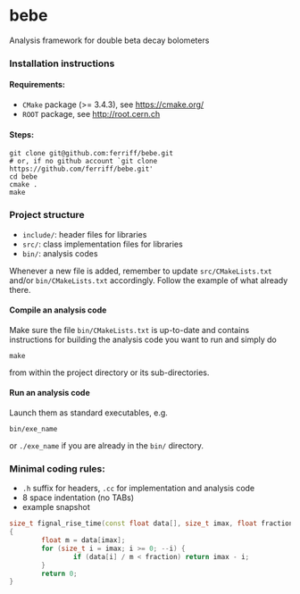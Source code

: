 # bebe

Analysis framework for double beta decay bolometers

### Installation instructions

#### Requirements:
   * `CMake` package (>= 3.4.3), see https://cmake.org/
   * `ROOT` package, see http://root.cern.ch

#### Steps:

```
git clone git@github.com:ferriff/bebe.git
# or, if no github account `git clone https://github.com/ferriff/bebe.git'
cd bebe
cmake .
make
```

### Project structure

   * `include/`: header files for libraries
   * `src/`: class implementation files for libraries
   * `bin/`: analysis codes

Whenever a new file is added, remember to update `src/CMakeLists.txt`
and/or `bin/CMakeLists.txt` accordingly. Follow the example of what
already there.


#### Compile an analysis code

Make sure the file `bin/CMakeLists.txt` is up-to-date and contains
instructions for building the analysis code you want to run and simply do
```
make
```
from within the project directory or its sub-directories.

#### Run an analysis code

Launch them as standard executables, e.g.
```
bin/exe_name
```
or `./exe_name` if you are already in the `bin/` directory.


### Minimal coding rules:
   * `.h` suffix for headers, `.cc` for implementation and analysis code
   * 8 space indentation (no TABs)
   * example snapshot
```C++
size_t fignal_rise_time(const float data[], size_t imax, float fraction)
{
        float m = data[imax];
        for (size_t i = imax; i >= 0; --i) {
                if (data[i] / m < fraction) return imax - i;
        }
        return 0;
}
```
